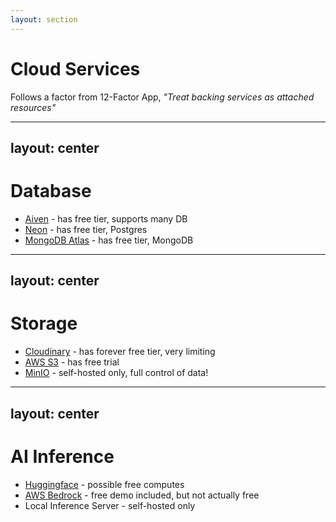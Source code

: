 ```yaml
---
layout: section
---
```


# Cloud Services

Follows a factor from 12-Factor App, *"Treat backing services as attached resources"*

---
layout: center
---

# Database
* [Aiven](https://aiven.io/) - has free tier, supports many DB
* [Neon](https://neon.tech/) - has free tier, Postgres
* [MongoDB Atlas](https://www.mongodb.com/atlas) - has free tier, MongoDB

---
layout: center
---

# Storage
* [Cloudinary](https://cloudinary.com/) - has forever free tier, very limiting
* [AWS S3](https://aws.amazon.com/s3/) - has free trial
* [MinIO](https://min.io/open-source/download) - self-hosted only, full control of data!

---
layout: center
---
# AI Inference
* [Huggingface](https://huggingface.co/) - possible free computes
* [AWS Bedrock](https://aws.amazon.com/bedrock/) - free demo included, but not actually free
* Local Inference Server - self-hosted only